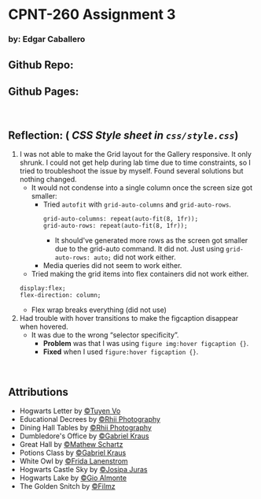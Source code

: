 # CPNT-260 Assignment 3
### by: Edgar Caballero

<strong> Github Repo:</strong>
 - 

<strong>Github Pages: </strong>
  - 

<br>

## Reflection: (<em> CSS Style sheet in `css/style.css`</em>)
1. I was not able to make the Grid layout for the Gallery responsive. It only shrunk. I could not get help during lab time due to time constraints, so I tried to troubleshoot the issue by myself. Found several solutions but nothing changed. 
    - It would not condense into a single column once the screen size got smaller:
      - Tried `autofit` with `grid-auto-columns` and `grid-auto-rows`. 
        ```
        grid-auto-columns: repeat(auto-fit(8, 1fr));
        grid-auto-rows: repeat(auto-fit(8, 1fr));
        ```
        - It should've generated more rows as the screen got smaller due to the grid-auto command. It did not. Just using `grid-auto-rows: auto;` did not work either.
      - Media queries did not seem to work either.
    - Tried making the grid items into flex containers did not work either.
    ```
    display:flex;
    flex-direction: column;
    ```
      - Flex wrap breaks everything (did not use)
2. Had trouble with hover transitions to make the figcaption disappear when hovered.
    - It was due to the wrong “selector specificity”.
      - <strong>Problem</strong> was that I was using `figure img:hover figcaption {}`.
      - <strong>Fixed</strong> when I used `figure:hover figcaption {}`.

<br>

## Attributions
 - Hogwarts Letter by <a href="https://unsplash.com/photos/tS-jh0M6JoA" target="_blank">&copy;Tuyen Vo</a> 
 - Educational Decrees by <a href="https://unsplash.com/photos/cl8dqBQgRGY" target="_blank">&copy;Rhii Photography</a>
 - Dining Hall Tables by <a href="https://unsplash.com/photos/cAFAVm3VKZA" target="_blank">&copy;Rhii Photography</a>
 - Dumbledore's Office by <a href="https://unsplash.com/photos/lvqSlFAXsFA" target="_blank">&copy;Gabriel Kraus</a>
 - Great Hall by <a href="https://unsplash.com/photos/9ChvC9mBpCY" target="_blank">&copy;Mathew Schartz</a>
 - Potions Class by <a href="https://unsplash.com/photos/3X5ZhsDClY8" target="_blank">&copy;Gabriel Kraus</a>
 - White Owl by <a href="https://unsplash.com/photos/c1fFv08N7qE" target="_blank">&copy;Frida Lanenstrom</a>
 - Hogwarts Castle Sky by <a href="https://unsplash.com/photos/Ipv_MNTzcQI" target="_blank">&copy;Josipa Juras</a>
 - Hogwarts Lake by <a href="https://unsplash.com/photos/FdJmE0YibvQ" target="_blank">&copy;Gio Almonte</a>
 - The Golden Snitch by <a href="https://filmz.ru/photos/films/1199/#gallery-70" target="_blank">&copy;Filmz</a>